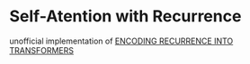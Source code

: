 # Self-Atention with Recurrence

unofficial implementation of [ENCODING RECURRENCE INTO TRANSFORMERS](https://openreview.net/pdf?id=7YfHla7IxBJ)